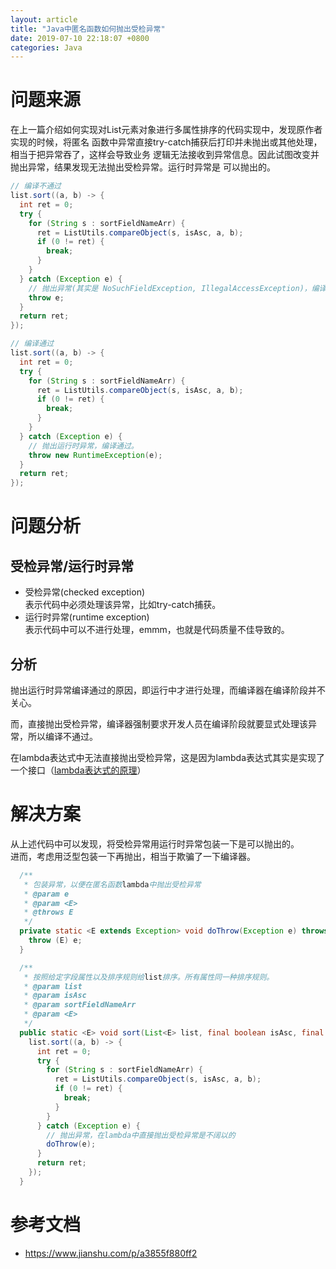 ```yaml
---
layout: article
title: "Java中匿名函数如何抛出受检异常"
date: 2019-07-10 22:18:07 +0800
categories: Java
---
```


# 问题来源
在上一篇介绍如何实现对List元素对象进行多属性排序的代码实现中，发现原作者实现的时候，将匿名
函数中异常直接try-catch捕获后打印并未抛出或其他处理，相当于把异常吞了，这样会导致业务
逻辑无法接收到异常信息。因此试图改变并抛出异常，结果发现无法抛出受检异常。运行时异常是
可以抛出的。

```java
// 编译不通过
list.sort((a, b) -> {
  int ret = 0;
  try {
    for (String s : sortFieldNameArr) {
      ret = ListUtils.compareObject(s, isAsc, a, b);
      if (0 != ret) {
        break;
      }
    }
  } catch (Exception e) {
    // 抛出异常(其实是 NoSuchFieldException, IllegalAccessException)，编译不通过。
    throw e;
  }
  return ret;
});

// 编译通过
list.sort((a, b) -> {
  int ret = 0;
  try {
    for (String s : sortFieldNameArr) {
      ret = ListUtils.compareObject(s, isAsc, a, b);
      if (0 != ret) {
        break;
      }
    }
  } catch (Exception e) {
    // 抛出运行时异常，编译通过。
    throw new RuntimeException(e);
  }
  return ret;
});
```

# 问题分析

## 受检异常/运行时异常
- 受检异常(checked exception)    
表示代码中必须处理该异常，比如try-catch捕获。
- 运行时异常(runtime exception)    
表示代码中可以不进行处理，emmm，也就是代码质量不佳导致的。

## 分析
抛出运行时异常编译通过的原因，即运行中才进行处理，而编译器在编译阶段并不关心。    

而，直接抛出受检异常，编译器强制要求开发人员在编译阶段就要显式处理该异常，所以编译不通过。    

在lambda表达式中无法直接抛出受检异常，这是因为lambda表达式其实是实现了一个接口（[lambda表达式的原理](https://www.jianshu.com/p/57bffc6e7acd)）

# 解决方案
从上述代码中可以发现，将受检异常用运行时异常包装一下是可以抛出的。    
进而，考虑用泛型包装一下再抛出，相当于欺骗了一下编译器。
```java
  /**
   * 包装异常，以便在匿名函数lambda中抛出受检异常
   * @param e
   * @param <E>
   * @throws E
   */
  private static <E extends Exception> void doThrow(Exception e) throws E {
    throw (E) e;
  }

  /**
   * 按照给定字段属性以及排序规则给list排序。所有属性同一种排序规则。
   * @param list
   * @param isAsc
   * @param sortFieldNameArr
   * @param <E>
   */
  public static <E> void sort(List<E> list, final boolean isAsc, final String... sortFieldNameArr) throws Exception {
    list.sort((a, b) -> {
      int ret = 0;
      try {
        for (String s : sortFieldNameArr) {
          ret = ListUtils.compareObject(s, isAsc, a, b);
          if (0 != ret) {
            break;
          }
        }
      } catch (Exception e) {
        // 抛出异常，在lambda中直接抛出受检异常是不阔以的
        doThrow(e);
      }
      return ret;
    });
  }
```

# 参考文档
- <https://www.jianshu.com/p/a3855f880ff2>
